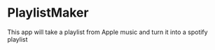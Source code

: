 # PlaylistMaker
This app will take a playlist from Apple music and turn it into a spotify playlist


<html lang="en">
<head>
  <meta charset="UTF-8">
  <meta name="viewport" content="width=device-width, initial-scale=1">
  <title>PlayList Maker</title>
  <!--<link rel="stylesheet" href="https://cdn.jsdelivr.net/npm/bulma@0.9.1/css/bulma.min.css"> 
  <link rel="stylesheet" href="{{ url_for('static', filename='/node_modules/bulma/css/bulma.css')}}">
  <link rel="stylesheet" href="{{ url_for('static', filename='main.css') }}">
  <link rel="stylesheet" href="{{ url_for('static', filename='debug.css')}}">

-->
  <link rel="stylesheet" href="{{ url_for('static', filename='css/mystyles.css')}}">
  <link rel="shortcut icon" href="{{ url_for('static', filename='favicon.ico') }}">
</head>
<body>
      <section class="hero is-fullheight is-primary is-bold">
              <section class="section">
                <div class="column is-9 is-offset-1">
                <div class="card">
                  <div class="content">
                    <section class="section">
                        <h1 class="is-size-2">Playlist Exchange</h1>
                            <section class="section">
                                <p class="is-size-4">
                                    Convert an Apple Music playlist to a Spotify Playlist using only an Apple Music playlisyt URL!<br>
                                </p>
                                <p>
                                    How does it work?<br>
                                    Sign in via Spotify.<br>
                                    Select the new playlist name, description, privacy.<br>
                                    enter URL, Select the songs you want and make yourself a new playlist! 
                                </p>
                                <a class="button is-primary" href={{auth_url}}>Sign in using spotify</a>
                            </section>
                            <section class="section">
                                <p>Here is a walkthrough of using this website.</p>
                                <br>
                                <img src="resources/demo.gif"  width="600px" height="400px"><br>
                            </section>                 
                      </section>
                  </div>
                </div>
            </section>
            </div>
        <div class="hero-foot">
              <p class="has-text-centered mb-1 has-text-black">
                This website was created by Daniel.S. Please visit the about page for more infomation.
              </p>
        </div>
      </section>
  <script type="text/javascript" src="static/index.js" charset="utf-8"></script>
</body>
</html>

